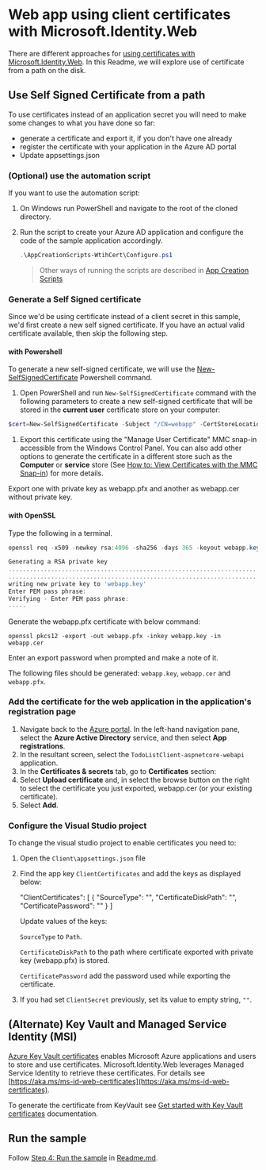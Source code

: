 # Web app using client certificates with Microsoft.Identity.Web

There are different approaches for [using certificates with Microsoft.Identity.Web](https://github.com/AzureAD/microsoft-identity-web/wiki/Certificates). In this Readme, we will explore use of certificate from a path on the disk.

## Use Self Signed Certificate from a path

To use certificates instead of an application secret you will need to make some changes to what you have done so far:

- generate a certificate and export it, if you don't have one already
- register the certificate with your application in the Azure AD portal
- Update appsettings.json

### (Optional) use the automation script

If you want to use the automation script:

1. On Windows run PowerShell and navigate to the root of the cloned directory.
1. Run the script to create your Azure AD application and configure the code of the sample application accordingly.

   ```PowerShell
   .\AppCreationScripts-WtihCert\Configure.ps1
   ```

   > Other ways of running the scripts are described in [App Creation Scripts](./AppCreationScripts-WithCert/AppCreationScripts.md)

### Generate a Self Signed certificate

Since we'd be using certificate instead of a client secret in this sample, we'd first create a new self signed certificate. If you have an actual valid certificate available, then skip the following step.

#### **with Powershell**

To generate a new self-signed certificate, we will use the [New-SelfSignedCertificate](https://docs.microsoft.com/powershell/module/pkiclient/new-selfsignedcertificate) Powershell command.

1. Open PowerShell and run `New-SelfSignedCertificate` command with the following parameters to create a new self-signed certificate that will be stored in the **current user** certificate store on your computer:

```PowerShell
$cert=New-SelfSignedCertificate -Subject "/CN=webapp" -CertStoreLocation "Cert:\CurrentUser\My"  -KeyExportPolicy Exportable -KeySpec Signature
```

1. Export this certificate using the "Manage User Certificate" MMC snap-in accessible from the Windows Control Panel. You can also add other options to generate the certificate in a different store such as the **Computer** or **service** store (See [How to: View Certificates with the MMC Snap-in](https://docs.microsoft.com/dotnet/framework/wcf/feature-details/how-to-view-certificates-with-the-mmc-snap-in)) for more details.

Export one with private key as webapp.pfx and another as webapp.cer without private key.

#### with OpenSSL

Type the following in a terminal.

```PowerShell
openssl req -x509 -newkey rsa:4096 -sha256 -days 365 -keyout webapp.key -out webapp.cer -nodes -batch

Generating a RSA private key
...........................................................................................................................................................................................................................................................++++
......................................................................................................++++
writing new private key to 'webapp.key'
Enter PEM pass phrase:
Verifying - Enter PEM pass phrase:
----- 
```

Generate the webapp.pfx certificate with below command:

```console
openssl pkcs12 -export -out webapp.pfx -inkey webapp.key -in webapp.cer
```

Enter an export password when prompted and make a note of it.

The following files should be generated: `webapp.key`, `webapp.cer` and `webapp.pfx`.

### Add the certificate for the web application in the application's registration page

1. Navigate back to the [Azure portal](https://portal.azure.com).
In the left-hand navigation pane, select the **Azure Active Directory** service, and then select **App registrations**.
1. In the resultant screen, select the `TodoListClient-aspnetcore-webapi` application.
1. In the **Certificates & secrets** tab, go to **Certificates** section:
1. Select **Upload certificate** and, in select the browse button on the right to select the certificate you just exported, webapp.cer (or your existing certificate).
1. Select **Add**.

### Configure the Visual Studio project

To change the visual studio project to enable certificates you need to:

1. Open the `Client\appsettings.json` file
1. Find the app key `ClientCertificates` and add the keys as displayed below:

    "ClientCertificates": [
      {
        "SourceType": "",
        "CertificateDiskPath": "",
        "CertificatePassword": ""
      }
    ]

    Update values of the keys:

    `SourceType` to `Path`.

    `CertificateDiskPath` to the path where certificate exported with private key (webapp.pfx) is stored.

    `CertificatePassword` add the password used while exporting the certificate.
1. If you had set `ClientSecret` previously, set its value to empty string, `""`.

## (Alternate) Key Vault and Managed Service Identity (MSI)

[Azure Key Vault certificates](https://docs.microsoft.com/azure/key-vault/certificates/) enables Microsoft Azure applications and users to store and use certificates. Microsoft.Identity.Web leverages Managed Service Identity to retrieve these certificates. For details see [https://aka.ms/ms-id-web-certificates](https://aka.ms/ms-id-web-certificates).

To generate the certificate from KeyVault see [Get started with Key Vault certificates](https://docs.microsoft.com/azure/key-vault/certificates/certificate-scenarios) documentation.

## Run the sample

Follow [Step 4: Run the sample](Readme.md#step-4-run-the-sample) in [Readme.md](Readme.md).
